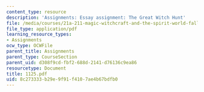 ```yaml
---
content_type: resource
description: 'Assignments: Essay assignment: The Great Witch Hunt'
file: /media/courses/21a-211-magic-witchcraft-and-the-spirit-world-fall-2003/8c273333b29e9f91f4107ae4b67bdfb0_1125.pdf
file_type: application/pdf
learning_resource_types:
- Assignments
ocw_type: OCWFile
parent_title: Assignments
parent_type: CourseSection
parent_uid: d308f9cd-fbf2-688d-2141-d76136c9ea86
resourcetype: Document
title: 1125.pdf
uid: 8c273333-b29e-9f91-f410-7ae4b67bdfb0
---
```

